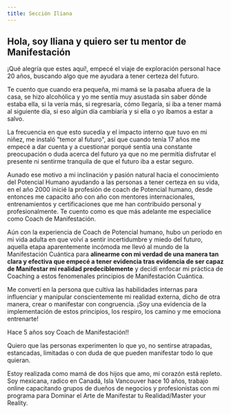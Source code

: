 ```yaml
---
title: Sección Iliana
---
```

## Hola, soy Iliana y quiero ser tu mentor de Manifestación

¡Qué alegría que estes aquí!, empecé el viaje de exploración personal hace 20 años, buscando algo que me ayudara a tener certeza del futuro.

Te cuento que cuando era pequeña, mi mamá se la pasaba afuera de la casa, se hizo alcohólica y yo me sentía muy asustada sin saber dónde estaba ella, si la vería más, si regresaría, cómo llegaría, si iba a tener mamá al siguiente día, si eso algún día cambiaría y si ella o yo íbamos a estar a salvo. 

La frecuencia en que esto sucedía y el impacto interno que tuvo en mi niñez, me instaló "temor al futuro", así que cuando tenía 17 años me empecé a dar cuenta y a cuestionar porqué sentía una constante preocupación o duda acerca del futuro ya que no me permitía disfrutar el presente ni sentirme tranquila de que el futuro iba a estar seguro.

Aunado ese motivo a mi inclinación y pasión natural hacia el conocimiento del Potencial Humano ayudando a las personas a tener certeza en su vida, en el año 2000 inicié la profesión de coach de Potencial humano, desde entonces me capacito año con año con mentores internacionales, entrenamientos y certificaciones que me han contribuido personal y profesionalmente. Te cuento como es que más adelante me especialice como Coach de Manifestación.

Aún con la experiencia de Coach de Potencial humano, hubo un período en mi vida adulta en que volví a sentir incertidumbre y miedo del futuro, aquella etapa aparentemente incómoda me llevó al mundo de la Manifestación Cuántica para **alinearme con mi verdad de una manera tan clara y efectiva que empecé a tener evidencia tras evidencia de ser capaz de Manifestar mi realidad predeciblemente** y decidí enfocar mi práctica de Coaching a estos fenomenales principios de Manifestación Cuántica.

Me convertí en la persona que cultiva las habilidades internas para influenciar y manipular conscientemente mi realidad externa, dicho de otra manera, crear o manifestar con congruencia. ¡Soy una evidencia de la implementación de estos principios, los respiro, los camino y me emociona entrenarte!

Hace 5 años soy Coach de Manifestación!!

Quiero que las personas experimenten lo que yo, no sentirse atrapadas, estancadas, limitadas o con duda de que pueden manifestar todo lo que quieran.

Estoy realizada como mamá de dos hijos que amo, mi corazón está repleto. Soy mexicana, radico en Canadá, Isla Vancouver hace 10 años, trabajo online capacitando grupos de dueños de negocios y profesionistas con mi programa para Dominar el Arte de Manifestar tu Realidad/Master your Reality.